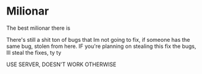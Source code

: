 # Milionar
The best milionar there is

There's still a shit ton of bugs that Im not going to fix, if someone has the same bug, stolen from here.
IF you're planning on stealing this fix the bugs, Ill steal the fixes, ty ty

USE SERVER, DOESN'T WORK OTHERWISE

